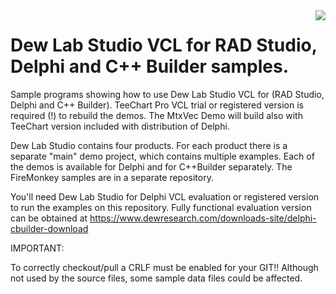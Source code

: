 <a href="https://www.dewresearch.com/products/mtxvec/mtxvec-for-delphi-c-builder">
<img align="right" src="https://www.dewresearch.com/templates/yootheme/cache/mtxvex-icon-ef5151c5.png">
</a>  

# Dew Lab Studio VCL for RAD Studio, Delphi and C++ Builder samples.
  
Sample programs showing how to use Dew Lab Studio VCL for (RAD Studio, Delphi and C++ Builder). TeeChart Pro VCL trial or registered version is required (!) to rebuild the demos. The MtxVec Demo will build also with TeeChart version included with distribution of Delphi.

Dew Lab Studio contains four products. For each product there is a separate "main" demo project, which contains multiple examples. Each of the demos is available for Delphi and for C++Builder separately. The FireMonkey samples are in a separate repository. 

You'll need Dew Lab Studio for Delphi VCL evaluation or registered version to run the examples on this repository. Fully functional evaluation version can be obtained at https://www.dewresearch.com/downloads-site/delphi-cbuilder-download

IMPORTANT: 

To correctly checkout/pull a CRLF must be enabled for your GIT!! Although not used by the source files, some sample data files could be affected.
